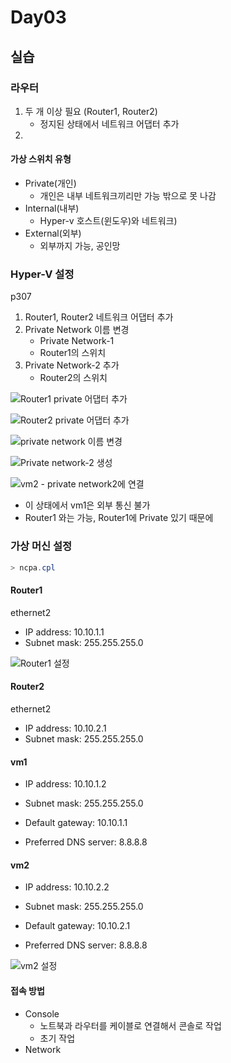 # Day03

## 실습
### 라우터
1. 두 개 이상 필요 (Router1, Router2)
	- 정지된 상태에서 네트워크 어댑터 추가
2. 


#### 가상 스위치 유형
- Private(개인)
	- 개인은 내부 네트워크끼리만 가능 밖으로 못 나감
- Internal(내부)
	- Hyper-v 호스트(윈도우)와 네트워크)
- External(외부)
	- 외부까지 가능, 공인망

### Hyper-V 설정
p307 

1. Router1, Router2 네트워크 어댑터 추가
2. Private Network 이름 변경
	- Private Network-1
	- Router1의 스위치
3. Private Network-2 추가
	- Router2의 스위치

![Router1 private 어댑터 추가](https://user-images.githubusercontent.com/9030565/53057725-dd89be80-34f3-11e9-8e06-3871d6e16475.png)

![Router2 private 어댑터 추가](https://user-images.githubusercontent.com/9030565/53057746-f1cdbb80-34f3-11e9-97a3-5ef4feadef46.png)

![private network 이름 변경](https://user-images.githubusercontent.com/9030565/53057826-3ce7ce80-34f4-11e9-8506-e3af6a00f60a.png)

![Private network-2 생성](https://user-images.githubusercontent.com/9030565/53057858-4a9d5400-34f4-11e9-8ae3-9261fd316be6.png)

![vm2 - private network2에 연결](https://user-images.githubusercontent.com/9030565/53057994-c0092480-34f4-11e9-87b4-6d5071b93618.png)
- 이 상태에서 vm1은 외부 통신 불가
- Router1 와는 가능, Router1에 Private 있기 때문에

### 가상 머신 설정

```powershell
> ncpa.cpl
```

#### Router1
ethernet2
- IP address: 10.10.1.1
- Subnet mask: 255.255.255.0

![Router1 설정](https://user-images.githubusercontent.com/9030565/53058266-bd5aff00-34f5-11e9-8879-39256929aa11.png)

#### Router2
ethernet2
- IP address: 10.10.2.1
- Subnet mask: 255.255.255.0

#### vm1
- IP address: 10.10.1.2
- Subnet mask: 255.255.255.0
- Default gateway: 10.10.1.1

- Preferred DNS server: 8.8.8.8

#### vm2
- IP address: 10.10.2.2
- Subnet mask: 255.255.255.0
- Default gateway: 10.10.2.1

- Preferred DNS server: 8.8.8.8

![vm2 설정](https://user-images.githubusercontent.com/9030565/53058342-00b56d80-34f6-11e9-8dd2-25df206047a4.png)

#### 접속 방법
- Console
	- 노트북과 라우터를 케이블로 연결해서 콘솔로 작업
	- 초기 작업
- Network
